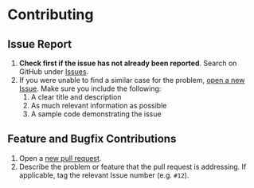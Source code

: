 # Contributing

## Issue Report

1. **Check first if the issue has not already been reported**. Search on GitHub under [Issues](https://github.com/PayMaya/PayMaya-Node-SDK/issues).
2. If you were unable to find a similar case for the problem, [open a new Issue](https://github.com/PayMaya/PayMaya-Node-SDK/issues/new). Make sure you include the following:
   1. A clear title and description
   2. As much relevant information as possible
   3. A sample code demonstrating the issue

## Feature and Bugfix Contributions

1. Open a [new pull request](https://github.com/PayMaya/PayMaya-Node-SDK/pulls).
2. Describe the problem or feature that the pull request is addressing. If applicable, tag the relevant Issue number (e.g. `#12`).
